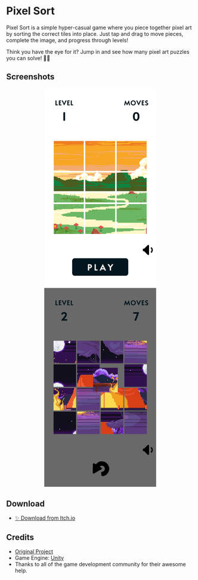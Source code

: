 # Pixel Sort
Pixel Sort is a simple hyper-casual game where you piece together pixel art by sorting the correct tiles into place. Just tap and drag to move pieces, complete the image, and progress through levels!

Think you have the eye for it? Jump in and see how many pixel art puzzles you can solve! 🎨🧩

## Screenshots
<p align="middle">
  <img src="Assets/Screenshots/Screenshot_1.png" width="300" />
  <img src="Assets/Screenshots/Screenshot_2.png" width="300" />
</p>

## Download
- [:sparkles: Download from Itch.io](https://hieubigby.itch.io/pixel-sort)

## Credits
- [Original Project](https://github.com/zerefgd/ColorSort)
- Game Engine: [Unity](https://unity3d.com/)
- Thanks to all of the game development community for their awesome help.
